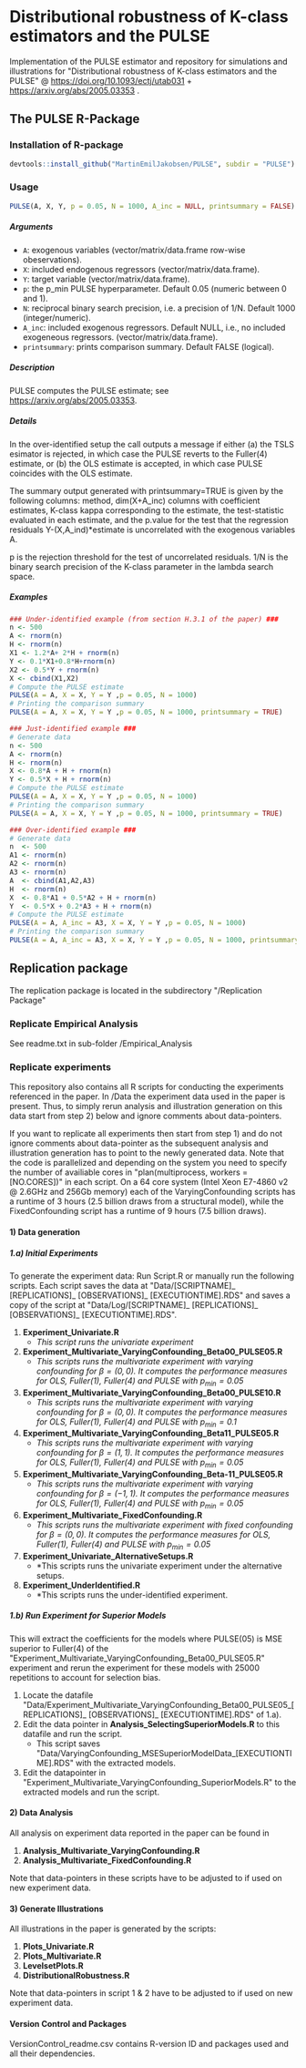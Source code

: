 # Distributional robustness of K-class estimators and the PULSE
Implementation of the PULSE estimator and repository for simulations and illustrations for "Distributional robustness of K-class estimators and the PULSE" @ https://doi.org/10.1093/ectj/utab031 + https://arxiv.org/abs/2005.03353 . 


## The PULSE R-Package


### Installation of R-package

```R
devtools::install_github("MartinEmilJakobsen/PULSE", subdir = "PULSE")
```

### Usage

```R
PULSE(A, X, Y, p = 0.05, N = 1000, A_inc = NULL, printsummary = FALSE)
```

##### Arguments
* `A`: exogenous variables (vector/matrix/data.frame row-wise obeservations).
* `X`: included endogenous regressors (vector/matrix/data.frame).
* `Y`: target variable (vector/matrix/data.frame).
* `p`: the p_min PULSE hyperparameter. Default 0.05 (numeric between 0 and 1).
* `N`: reciprocal binary search precision, i.e. a precision of 1/N. Default 1000 (integer/numeric).
* `A_inc`: included exogenous regressors. Default NULL, i.e., no included exogeneous regressors. (vector/matrix/data.frame).
* `printsummary`: prints comparison summary. Default FALSE (logical).

##### Description
PULSE computes the PULSE estimate; see https://arxiv.org/abs/2005.03353.

##### Details
In the over-identified setup the call outputs a message if either (a) the TSLS esimator is rejected, in which case the PULSE reverts to the Fuller(4) estimate, or (b) the OLS estimate is accepted, in which case PULSE coincides with the OLS estimate. 

The summary output generated with printsummary=TRUE is given by the following columns: method, dim(X+A_inc) columns with coefficient estimates, K-class kappa corresponding to the estimate, the test-statistic evaluated in each estimate, and the p.value for the test that the regression residuals Y-(X,A_ind)*estimate is uncorrelated with the exogenous variables A.

p is the rejection threshold for the test of uncorrelated residuals. 1/N is the binary search precision of the K-class parameter in the lambda search space.

##### Examples

```R
### Under-identified example (from section H.3.1 of the paper) ###
n <- 500
A <- rnorm(n)
H <- rnorm(n)
X1 <- 1.2*A+ 2*H + rnorm(n)
Y <- 0.1*X1+0.8*H+rnorm(n)
X2 <- 0.5*Y + rnorm(n)
X <- cbind(X1,X2)
# Compute the PULSE estimate
PULSE(A = A, X = X, Y = Y ,p = 0.05, N = 1000)
# Printing the comparison summary
PULSE(A = A, X = X, Y = Y ,p = 0.05, N = 1000, printsummary = TRUE)
```

```R
### Just-identified example ###
# Generate data
n <- 500
A <- rnorm(n)
H <- rnorm(n)
X <- 0.8*A + H + rnorm(n)
Y <- 0.5*X + H + rnorm(n)
# Compute the PULSE estimate
PULSE(A = A, X = X, Y = Y ,p = 0.05, N = 1000)
# Printing the comparison summary
PULSE(A = A, X = X, Y = Y ,p = 0.05, N = 1000, printsummary = TRUE)
```

```R
### Over-identified example ###
# Generate data
n  <- 500
A1 <- rnorm(n)
A2 <- rnorm(n)
A3 <- rnorm(n)
A  <- cbind(A1,A2,A3)
H  <- rnorm(n)
X  <- 0.8*A1 + 0.5*A2 + H + rnorm(n)
Y  <- 0.5*X + 0.2*A3 + H + rnorm(n)
# Compute the PULSE estimate
PULSE(A = A, A_inc = A3, X = X, Y = Y ,p = 0.05, N = 1000)
# Printing the comparison summary
PULSE(A = A, A_inc = A3, X = X, Y = Y ,p = 0.05, N = 1000, printsummary = TRUE)
```

## Replication package
The replication package is located in the subdirectory "/Replication Package"

### Replicate Empirical Analysis
See readme.txt in sub-folder /Empirical_Analysis

### Replicate experiments

This repository also contains all R scripts for conducting the experiments referenced in the paper. In /Data the experiment data used in the paper is present. Thus, to simply rerun analysis and illustration generation on this data start from step 2) below and ignore comments about data-pointers.

If you want to replicate all experiments then start from step 1) and do not ignore comments about data-pointer as the subsequent analysis and illustration generation has to point to the newly generated data. Note that the code is parallelized and depending on the system you need to specify the number of availiable cores in "plan(multiprocess, workers = [NO.CORES])" in each script. On a 64 core system (Intel Xeon E7-4860 v2 @ 2.6GHz and 256Gb memory) each of the VaryingConfounding scripts has a runtime of 3 hours (2.5 billion draws from a structural model), while the FixedConfounding script has a runtime of 9 hours (7.5 billion draws).

#### 1) Data generation 

##### 1.a) Initial Experiments

To generate the experiment data: Run Script.R or manually run the following scripts. Each script saves the data at "Data/[SCRIPTNAME]_ [REPLICATIONS]_ [OBSERVATIONS]_ [EXECUTIONTIME].RDS" and saves a copy of the script at "Data/Log/[SCRIPTNAME]_ [REPLICATIONS]_ [OBSERVATIONS]_ [EXECUTIONTIME].RDS".

1. **Experiment_Univariate.R**
    * *This script runs the univariate experiment*
2. **Experiment_Multivariate_VaryingConfounding_Beta00_PULSE05.R**
    * *This scripts runs the multivariate experiment with varying confounding for $\beta=(0,0)$. It computes the performance measures for OLS, Fuller(1), Fuller(4) and PULSE with $p_{\min}=0.05$*
3. **Experiment_Multivariate_VaryingConfounding_Beta00_PULSE10.R**
    * *This scripts runs the multivariate experiment with varying confounding for $\beta=(0,0)$. It computes the performance measures for OLS, Fuller(1), Fuller(4) and PULSE with $p_{\min}=0.1$*
4. **Experiment_Multivariate_VaryingConfounding_Beta11_PULSE05.R**
    * *This scripts runs the multivariate experiment with varying confounding for $\beta=(1,1)$. It computes the performance measures for OLS, Fuller(1), Fuller(4) and PULSE with $p_{\min}=0.05$*
5. **Experiment_Multivariate_VaryingConfounding_Beta-11_PULSE05.R**
    * *This scripts runs the multivariate experiment with varying confounding for $\beta=(-1,1)$. It computes the performance measures for OLS, Fuller(1), Fuller(4) and PULSE with $p_{\min}=0.05$*
6. **Experiment_Multivariate_FixedConfounding.R**
    * *This scripts runs the multivariate experiment with fixed confounding for $\beta=(0,0)$. It computes the performance measures for OLS, Fuller(1), Fuller(4) and PULSE with $p_{\min}=0.05$*
7. **Experiment_Univariate_AlternativeSetups.R**
    * *This scripts runs the univariate experiment under the alternative setups.
7. **Experiment_UnderIdentified.R**
    * *This scripts runs the under-identified experiment.
    
##### 1.b) Run Experiment for Superior Models
This will extract the coefficients for the models where PULSE(05) is MSE superior to Fuller(4) of the "Experiment_Multivariate_VaryingConfounding_Beta00_PULSE05.R" experiment and rerun the experiment for these models with 25000 repetitions to account for selection bias. 

1. Locate the datafile "Data/Experiment_Multivariate_VaryingConfounding_Beta00_PULSE05_[REPLICATIONS]_ [OBSERVATIONS]_ [EXECUTIONTIME].RDS" of 1.a). 
2. Edit the data pointer in **Analysis_SelectingSuperiorModels.R** to this datafile and run the script. 
    * This script saves "Data/VaryingConfounding_MSESuperiorModelData_[EXECUTIONTIME].RDS" with the extracted models. 
3. Edit the datapointer in "Experiment_Multivariate_VaryingConfounding_SuperiorModels.R" to the extracted models and run the script.


#### 2) Data Analysis 

All analysis on experiment data reported in the paper can be found in

1. **Analysis_Multivariate_VaryingConfounding.R**
2. **Analysis_Multivariate_FixedConfounding.R**

Note that data-pointers in these scripts have to be adjusted to if used on new experiment data.

#### 3) Generate Illustrations 

All illustrations in the paper is generated by the scripts:

1. **Plots_Univariate.R**
2. **Plots_Multivariate.R**
3. **LevelsetPlots.R**
4. **DistributionalRobustness.R**


Note that data-pointers in script 1 & 2 have to be adjusted to if used on new experiment data.


####  Version Control and Packages
VersionControl_readme.csv contains R-version ID and packages used and all their dependencies.
